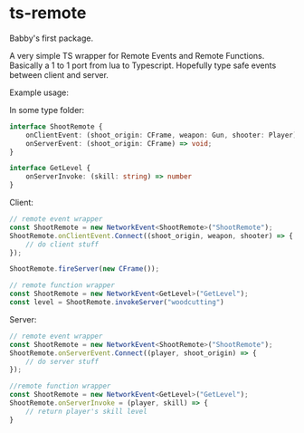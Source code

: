 # ts-remote
Babby's first package.

A very simple TS wrapper for Remote Events and Remote Functions. Basically a 1 to 1 port from lua to Typescript. Hopefully type safe events between client and server.

Example usage:

In some type folder:
```typescript
interface ShootRemote {
    onClientEvent: (shoot_origin: CFrame, weapon: Gun, shooter: Player) => void;
    onServerEvent: (shoot_origin: CFrame) => void;
}

interface GetLevel {
    onServerInvoke: (skill: string) => number
}
```

Client:
```typescript
// remote event wrapper
const ShootRemote = new NetworkEvent<ShootRemote>("ShootRemote");
ShootRemote.onClientEvent.Connect((shoot_origin, weapon, shooter) => {
    // do client stuff
});

ShootRemote.fireServer(new CFrame());

// remote function wrapper
const ShootRemote = new NetworkEvent<GetLevel>("GetLevel");
const level = ShootRemote.invokeServer("woodcutting")
```

Server:
```typescript
// remote event wrapper
const ShootRemote = new NetworkEvent<ShootRemote>("ShootRemote");
ShootRemote.onServerEvent.Connect((player, shoot_origin) => {
    // do server stuff
});

//remote function wrapper
const ShootRemote = new NetworkEvent<GetLevel>("GetLevel");
ShootRemote.onServerInvoke = (player, skill) => {
    // return player's skill level
}
```
